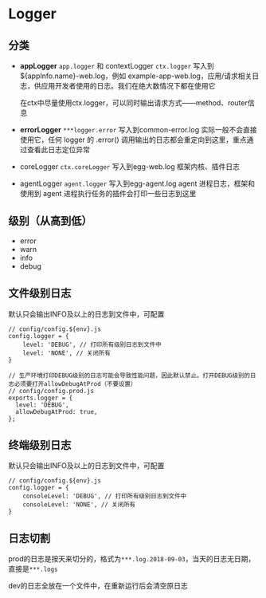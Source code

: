 # Logger
## 分类
- **appLogger** `app.logger` 和 contextLogger `ctx.logger`
    写入到${appInfo.name}-web.log，例如 example-app-web.log，应用/请求相关日志，供应用开发者使用的日志。我们在绝大数情况下都在使用它 
    
    在ctx中尽量使用ctx.logger，可以同时输出请求方式——method、router信息

- **errorLogger** `***logger.error`
    写入到common-error.log 实际一般不会直接使用它，任何 logger 的 .error() 调用输出的日志都会重定向到这里，重点通过查看此日志定位异常

- coreLogger `ctx.coreLogger`
    写入到egg-web.log 框架内核、插件日志

- agentLogger `agent.logger`
    写入到egg-agent.log agent 进程日志，框架和使用到 agent 进程执行任务的插件会打印一些日志到这里

## 级别（从高到低）
- error
- warn
- info
- debug

## 文件级别日志
默认只会输出INFO及以上的日志到文件中，可配置

```
// config/config.${env}.js
config.logger = {
    level: 'DEBUG', // 打印所有级别日志到文件中
    level: 'NONE', // 关闭所有
}

// 生产环境打印DEBUG级别的日志可能会导致性能问题，因此默认禁止。打开DEBUG级别的日志必须要打开allowDebugAtProd（不要设置）
// config/config.prod.js
exports.logger = {
  level: 'DEBUG',
  allowDebugAtProd: true,
};
```

## 终端级别日志
默认只会输出INFO及以上的日志到文件中，可配置

```
// config/config.${env}.js
config.logger = {
    consoleLevel: 'DEBUG', // 打印所有级别日志到文件中
    consoleLevel: 'NONE', // 关闭所有
}
```

## 日志切割
prod的日志是按天来切分的，格式为`***.log.2018-09-03`，当天的日志无日期，直接是`***.logs`

dev的日志全放在一个文件中，在重新运行后会清空原日志
                      